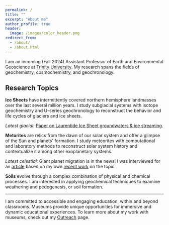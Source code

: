 ```yaml
---
permalink: /
title: ""
excerpt: "About me"
author_profile: true
header:
  image: /images/color_header.png
redirect_from: 
  - /about/
  - /about.html
---
```

I am an incoming (Fall 2024) Assistant Professor of Earth and Environmental Geoscience at [Trinity University](https://www.trinity.edu/academics/departments/geosciences). My research spans the fields of geochemistry, cosmochemistry, and geochronology. 

## Research Topics

**Ice Sheets** have intermittently covered northern hemisphere landmasses over the last several million years. I study subglacial systems with isotope geochemistry and U-series geochronology to reconstruct the behavior and life cycles of glaciers and ice sheets.

<em>Latest glacial:</em> [Paper on Laurentide Ice Sheet groundwaters & ice streaming](https://www.science.org/doi/10.1126/sciadv.abp9329).

**Metorites** are relics from the dawn of our solar system and offer a glimpse of the Sun and planets' formation. I study meteorites with computational and laboratory methods to reconstruct solar system history and contextualize it among other exoplanetary systems.

<em>Latest celestial:</em> Giant planet migration is in the news! I was interviewed for an [article](https://www.science.org/content/article/giant-planets-ran-amok-soon-after-solar-system-s-birth) based on my own [recent work](https://arxiv.org/abs/2309.10906) on the topic.

**Soils** evolve through a complex combination of physical and chemical processes. I am interested in applying geochemical techniques to examine weathering and pedogenesis, or soil formation.

---
I am committed to accessible and engaging education, within and beyond classrooms. Museums provide unique opportunities for immersive and dynamic educational experiences. To learn more about my work with museums, check out my [Outreach](outreach.md) page. 


